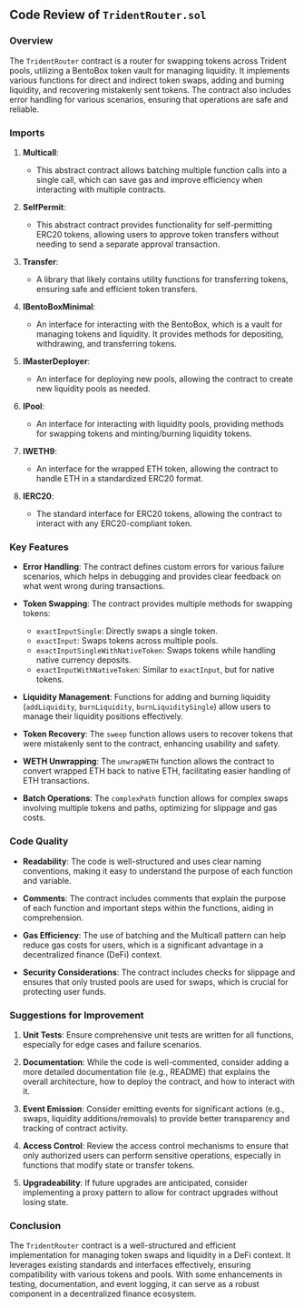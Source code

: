 ## Code Review of `TridentRouter.sol`

### Overview
The `TridentRouter` contract is a router for swapping tokens across Trident pools, utilizing a BentoBox token vault for managing liquidity. It implements various functions for direct and indirect token swaps, adding and burning liquidity, and recovering mistakenly sent tokens. The contract also includes error handling for various scenarios, ensuring that operations are safe and reliable.

### Imports
1. **Multicall**: 
   - This abstract contract allows batching multiple function calls into a single call, which can save gas and improve efficiency when interacting with multiple contracts.

2. **SelfPermit**: 
   - This abstract contract provides functionality for self-permitting ERC20 tokens, allowing users to approve token transfers without needing to send a separate approval transaction.

3. **Transfer**: 
   - A library that likely contains utility functions for transferring tokens, ensuring safe and efficient token transfers.

4. **IBentoBoxMinimal**: 
   - An interface for interacting with the BentoBox, which is a vault for managing tokens and liquidity. It provides methods for depositing, withdrawing, and transferring tokens.

5. **IMasterDeployer**: 
   - An interface for deploying new pools, allowing the contract to create new liquidity pools as needed.

6. **IPool**: 
   - An interface for interacting with liquidity pools, providing methods for swapping tokens and minting/burning liquidity tokens.

7. **IWETH9**: 
   - An interface for the wrapped ETH token, allowing the contract to handle ETH in a standardized ERC20 format.

8. **IERC20**: 
   - The standard interface for ERC20 tokens, allowing the contract to interact with any ERC20-compliant token.

### Key Features
- **Error Handling**: The contract defines custom errors for various failure scenarios, which helps in debugging and provides clear feedback on what went wrong during transactions.

- **Token Swapping**: The contract provides multiple methods for swapping tokens:
  - `exactInputSingle`: Directly swaps a single token.
  - `exactInput`: Swaps tokens across multiple pools.
  - `exactInputSingleWithNativeToken`: Swaps tokens while handling native currency deposits.
  - `exactInputWithNativeToken`: Similar to `exactInput`, but for native tokens.

- **Liquidity Management**: Functions for adding and burning liquidity (`addLiquidity`, `burnLiquidity`, `burnLiquiditySingle`) allow users to manage their liquidity positions effectively.

- **Token Recovery**: The `sweep` function allows users to recover tokens that were mistakenly sent to the contract, enhancing usability and safety.

- **WETH Unwrapping**: The `unwrapWETH` function allows the contract to convert wrapped ETH back to native ETH, facilitating easier handling of ETH transactions.

- **Batch Operations**: The `complexPath` function allows for complex swaps involving multiple tokens and paths, optimizing for slippage and gas costs.

### Code Quality
- **Readability**: The code is well-structured and uses clear naming conventions, making it easy to understand the purpose of each function and variable.

- **Comments**: The contract includes comments that explain the purpose of each function and important steps within the functions, aiding in comprehension.

- **Gas Efficiency**: The use of batching and the Multicall pattern can help reduce gas costs for users, which is a significant advantage in a decentralized finance (DeFi) context.

- **Security Considerations**: The contract includes checks for slippage and ensures that only trusted pools are used for swaps, which is crucial for protecting user funds.

### Suggestions for Improvement
1. **Unit Tests**: Ensure comprehensive unit tests are written for all functions, especially for edge cases and failure scenarios.

2. **Documentation**: While the code is well-commented, consider adding a more detailed documentation file (e.g., README) that explains the overall architecture, how to deploy the contract, and how to interact with it.

3. **Event Emission**: Consider emitting events for significant actions (e.g., swaps, liquidity additions/removals) to provide better transparency and tracking of contract activity.

4. **Access Control**: Review the access control mechanisms to ensure that only authorized users can perform sensitive operations, especially in functions that modify state or transfer tokens.

5. **Upgradeability**: If future upgrades are anticipated, consider implementing a proxy pattern to allow for contract upgrades without losing state.

### Conclusion
The `TridentRouter` contract is a well-structured and efficient implementation for managing token swaps and liquidity in a DeFi context. It leverages existing standards and interfaces effectively, ensuring compatibility with various tokens and pools. With some enhancements in testing, documentation, and event logging, it can serve as a robust component in a decentralized finance ecosystem.